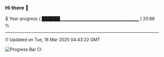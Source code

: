 ### Hi there 👋

⏳ Year progress { ██████▁▁▁▁▁▁▁▁▁▁▁▁▁▁▁▁▁▁▁▁▁▁▁▁ } 20.88 %

---

⏰ Updated on Tue, 18 Mar 2025 04:43:22 GMT

![Progress Bar CI](https://github.com/IshwaranRudhara/GIT-ACTION/workflows/Progress%20Bar%20CI/badge.svg)
